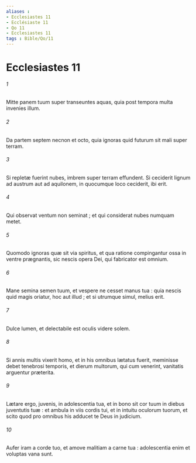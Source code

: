 ```yaml
---
aliases : 
- Ecclesiastes 11
- Ecclésiaste 11
- Qo 11
- Ecclesiastes 11
tags : Bible/Qo/11
---
```


# Ecclesiastes 11

###### 1
Mitte panem tuum super transeuntes aquas, quia post tempora multa invenies illum.
###### 2
Da partem septem necnon et octo, quia ignoras quid futurum sit mali super terram.
###### 3
Si repletæ fuerint nubes, imbrem super terram effundent. Si ceciderit lignum ad austrum aut ad aquilonem, in quocumque loco ceciderit, ibi erit.
###### 4
Qui observat ventum non seminat ; et qui considerat nubes numquam metet.
###### 5
Quomodo ignoras quæ sit via spiritus, et qua ratione compingantur ossa in ventre prægnantis, sic nescis opera Dei, qui fabricator est omnium.
###### 6
Mane semina semen tuum, et vespere ne cesset manus tua : quia nescis quid magis oriatur, hoc aut illud ; et si utrumque simul, melius erit.
###### 7
Dulce lumen, et delectabile est oculis videre solem.
###### 8
Si annis multis vixerit homo, et in his omnibus lætatus fuerit, meminisse debet tenebrosi temporis, et dierum multorum, qui cum venerint, vanitatis arguentur præterita.
###### 9
Lætare ergo, juvenis, in adolescentia tua, et in bono sit cor tuum in diebus juventutis tuæ : et ambula in viis cordis tui, et in intuitu oculorum tuorum, et scito quod pro omnibus his adducet te Deus in judicium.
###### 10
Aufer iram a corde tuo, et amove malitiam a carne tua : adolescentia enim et voluptas vana sunt.
